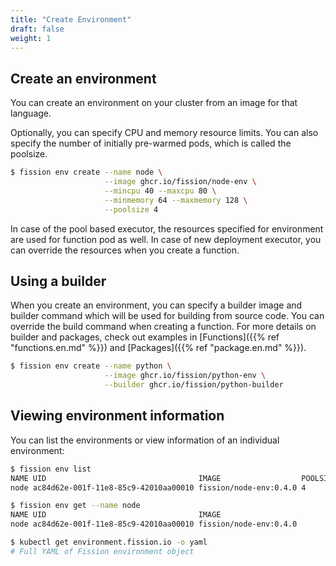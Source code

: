 ```yaml
---
title: "Create Environment"
draft: false
weight: 1
---
```


## Create an environment

You can create an environment on your cluster from an image for that language.

Optionally, you can specify CPU and memory resource limits.
You can also specify the number of initially pre-warmed pods, which is called the poolsize.

```bash
$ fission env create --name node \
                     --image ghcr.io/fission/node-env \
                     --mincpu 40 --maxcpu 80 \
                     --minmemory 64 --maxmemory 128 \
                     --poolsize 4
```

In case of the pool based executor, the resources specified for environment are used for function pod as well.
In case of new deployment executor, you can override the resources when you create a function.

## Using a builder

When you create an environment, you can specify a builder image and builder command which will be used for building from source code.
You can override the build command when creating a function.
For more details on builder and packages, check out examples in [Functions]({{% ref "functions.en.md" %}}) and [Packages]({{% ref "package.en.md" %}}).

```bash
$ fission env create --name python \
                     --image ghcr.io/fission/python-env \
                     --builder ghcr.io/fission/python-builder
```

## Viewing environment information

You can list the environments or view information of an individual environment:

```bash
$ fission env list
NAME UID                                  IMAGE                  POOLSIZE MINCPU MAXCPU MINMEMORY MAXMEMORY
node ac84d62e-001f-11e8-85c9-42010aa00010 fission/node-env:0.4.0 4        40m    80m    64Mi      128Mi

$ fission env get --name node
NAME UID                                  IMAGE
node ac84d62e-001f-11e8-85c9-42010aa00010 fission/node-env:0.4.0

$ kubectl get environment.fission.io -o yaml
# Full YAML of Fission environment object
```
